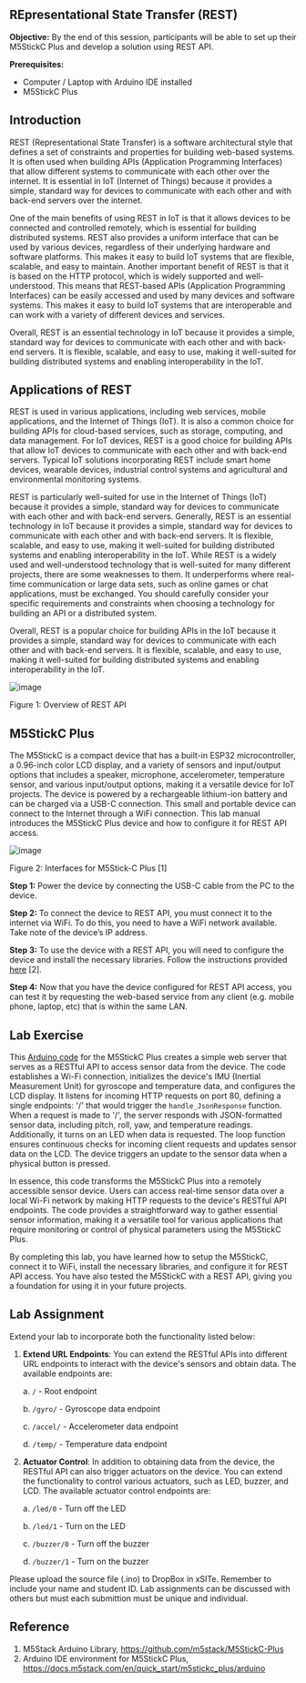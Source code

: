 ## **REpresentational State Transfer (REST)**

**Objective:** By the end of this session, participants will be able to set up their M5StickC Plus and develop a solution using REST API.

**Prerequisites:** 
- Computer / Laptop with Arduino IDE installed
- M5StickC Plus

## **Introduction**

REST (Representational State Transfer) is a software architectural style that defines a set of constraints and properties for building web-based systems. It is often used when building APIs (Application Programming Interfaces) that allow different systems to communicate with each other over the internet. It is essential in IoT (Internet of Things) because it provides a simple, standard way for devices to communicate with each other and with back-end servers over the internet.

One of the main benefits of using REST in IoT is that it allows devices to be connected and controlled remotely, which is essential for building distributed systems. REST also provides a uniform interface that can be used by various devices, regardless of their underlying hardware and software platforms. This makes it easy to build IoT systems that are flexible, scalable, and easy to maintain. Another important benefit of REST is that it is based on the HTTP protocol, which is widely supported and well-understood. This means that REST-based APIs (Application Programming Interfaces) can be easily accessed and used by many devices and software systems. This makes it easy to build IoT systems that are interoperable and can work with a variety of different devices and services.

Overall, REST is an essential technology in IoT because it provides a simple, standard way for devices to communicate with each other and with back-end servers. It is flexible, scalable, and easy to use, making it well-suited for building distributed systems and enabling interoperability in the IoT.

## **Applications of REST**

REST is used in various applications, including web services, mobile applications, and the Internet of Things (IoT). It is also a common choice for building APIs for cloud-based services, such as storage, computing, and data management. For IoT devices, REST is a good choice for building APIs that allow IoT devices to communicate with each other and with back-end servers. Typical IoT solutions incorporating REST include  smart home devices, wearable devices, industrial control systems and agricultural and environmental monitoring systems.

REST is particularly well-suited for use in the Internet of Things (IoT) because it provides a simple, standard way for devices to communicate with each other and with back-end servers. Generally, REST is an essential technology in IoT because it provides a simple, standard way for devices to communicate with each other and with back-end servers. It is flexible, scalable, and easy to use, making it well-suited for building distributed systems and enabling interoperability in the IoT. While REST is a widely used and well-understood technology that is well-suited for many different projects, there are some weaknesses to them. It underperforms where real-time communication or large data sets, such as online games or chat applications,  must be exchanged.  You should carefully consider your specific requirements and constraints when choosing a technology for building an API or a distributed system.

Overall, REST is a popular choice for building APIs in the IoT because it provides a simple, standard way for devices to communicate with each other and with back-end servers. It is flexible, scalable, and easy to use, making it well-suited for building distributed systems and enabling interoperability in the IoT.


![image](https://github.com/drfuzzi/CSC2106_REST/assets/108112390/b6617c95-3f77-47ec-a043-cad4ca0dcb7b)

Figure 1: Overview of REST API

## **M5StickC Plus**

The M5StickC is a compact device that has a built-in ESP32 microcontroller, a 0.96-inch color LCD display, and a variety of sensors and input/output options that includes a speaker, microphone, accelerometer, temperature sensor, and various input/output options, making it a versatile device for IoT projects. The device is powered by a rechargeable lithium-ion battery and can be charged via a USB-C connection. This small and portable device can connect to the Internet through a WiFi connection. This lab manual introduces the M5StickC Plus device and how to configure it for REST API access.



![image](https://github.com/drfuzzi/CSC2106_REST/assets/108112390/ff48eb65-2604-4ba9-8d51-90e5417688e6)

Figure 2: Interfaces for M5Stick-C Plus [1]

**Step 1:** Power the device by connecting the USB-C cable from the PC to the device.

**Step 2:** To connect the device to REST API, you must connect it to the internet via WiFi. To do this, you need to have a WiFi network available. Take note of the device’s IP address.

**Step 3:** To use the device with a REST API, you will need to configure the device and install the necessary libraries. Follow the instructions provided [here](https://docs.m5stack.com/en/quick_start/m5stickc_plus/arduino) [2].

**Step 4:** Now that you have the device configured for REST API access, you can test it by requesting the web-based service from any client (e.g. mobile phone, laptop, etc) that is within the same LAN.

## **Lab Exercise**

This [Arduino code](Lab1.ino) for the M5StickC Plus creates a simple web server that serves as a RESTful API to access sensor data from the device. The code establishes a Wi-Fi connection, initializes the device's IMU (Inertial Measurement Unit) for gyroscope and temperature data, and configures the LCD display. It listens for incoming HTTP requests on port 80, defining a single endpoints: '/' that would trigger the `handle_JsonResponse` function. When a request is made to '/', the server responds with JSON-formatted sensor data, including pitch, roll, yaw, and temperature readings. Additionally, it turns on an LED when data is requested. The loop function ensures continuous checks for incoming client requests and updates sensor data on the LCD. The device triggers an update to the sensor data when a physical button is pressed.

In essence, this code transforms the M5StickC Plus into a remotely accessible sensor device. Users can access real-time sensor data over a local Wi-Fi network by making HTTP requests to the device's RESTful API endpoints. The code provides a straightforward way to gather essential sensor information, making it a versatile tool for various applications that require monitoring or control of physical parameters using the M5StickC Plus.

By completing this lab, you have learned how to setup the M5StickC, connect it to WiFi, install the necessary libraries, and configure it for REST API access. You have also tested the M5StickC with a REST API, giving you a foundation for using it in your future projects.

## **Lab Assignment**

Extend your lab to incorporate both the functionality listed below:
1. **Extend URL Endpoints**: You can extend the RESTful APIs into different URL endpoints to interact with the device's sensors and obtain data. The available endpoints are:

    a. `/` - Root endpoint

    b. `/gyro/` - Gyroscope data endpoint

    c. `/accel/` - Accelerometer data endpoint

    d. `/temp/` - Temperature data endpoint

3. **Actuator Control**: In addition to obtaining data from the device, the RESTful API can also trigger actuators on the device. You can extend the functionality to control various actuators, such as LED, buzzer, and LCD. The available actuator control endpoints are:

    a. `/led/0` - Turn off the LED

    b. `/led/1` - Turn on the LED

    c. `/buzzer/0` - Turn off the buzzer

    d. `/buzzer/1` - Turn on the buzzer

Please upload the source file (.ino) to DropBox in xSITe. Remember to include your name and student ID. Lab assignments can be discussed with others but must each submittion must be unique and individual. 

## **Reference**
1. M5Stack Arduino Library, https://github.com/m5stack/M5StickC-Plus
2. Arduino IDE environment for M5StickC Plus, https://docs.m5stack.com/en/quick_start/m5stickc_plus/arduino

